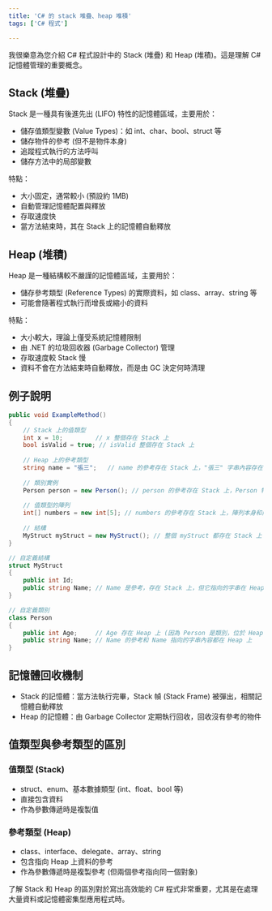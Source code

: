 ```yaml
---
title: 'C# 的 stack 堆疊、heap 堆積'
tags: ['C# 程式']

---
```


我很樂意為您介紹 C# 程式設計中的 Stack (堆疊) 和 Heap (堆積)。這是理解 C# 記憶體管理的重要概念。

## Stack (堆疊)

Stack 是一種具有後進先出 (LIFO) 特性的記憶體區域，主要用於：

- 儲存值類型變數 (Value Types)：如 int、char、bool、struct 等
- 儲存物件的參考 (但不是物件本身)
- 追蹤程式執行的方法呼叫
- 儲存方法中的局部變數

特點：
- 大小固定，通常較小 (預設約 1MB)
- 自動管理記憶體配置與釋放
- 存取速度快
- 當方法結束時，其在 Stack 上的記憶體自動釋放

## Heap (堆積)

Heap 是一種結構較不嚴謹的記憶體區域，主要用於：

- 儲存參考類型 (Reference Types) 的實際資料，如 class、array、string 等
- 可能會隨著程式執行而增長或縮小的資料

特點：
- 大小較大，理論上僅受系統記憶體限制
- 由 .NET 的垃圾回收器 (Garbage Collector) 管理
- 存取速度較 Stack 慢
- 資料不會在方法結束時自動釋放，而是由 GC 決定何時清理

## 例子說明

```csharp
public void ExampleMethod()
{
    // Stack 上的值類型
    int x = 10;         // x 整個存在 Stack 上
    bool isValid = true; // isValid 整個存在 Stack 上
    
    // Heap 上的參考類型
    string name = "張三";   // name 的參考存在 Stack 上，"張三" 字串內容存在 Heap 上
    
    // 類別實例
    Person person = new Person(); // person 的參考存在 Stack 上，Person 物件存在 Heap 上
    
    // 值類型的陣列
    int[] numbers = new int[5]; // numbers 的參考存在 Stack 上，陣列本身和內容存在 Heap 上
    
    // 結構
    MyStruct myStruct = new MyStruct(); // 整個 myStruct 都存在 Stack 上
}

// 自定義結構
struct MyStruct
{
    public int Id;
    public string Name; // Name 是參考，存在 Stack 上，但它指向的字串在 Heap 上
}

// 自定義類別
class Person
{
    public int Age;     // Age 存在 Heap 上 (因為 Person 是類別，位於 Heap)
    public string Name; // Name 的參考和 Name 指向的字串內容都在 Heap 上
}
```

## 記憶體回收機制

- Stack 的記憶體：當方法執行完畢，Stack 幀 (Stack Frame) 被彈出，相關記憶體自動釋放
- Heap 的記憶體：由 Garbage Collector 定期執行回收，回收沒有參考的物件

## 值類型與參考類型的區別

### 值類型 (Stack)
- struct、enum、基本數據類型 (int、float、bool 等)
- 直接包含資料
- 作為參數傳遞時是複製值

### 參考類型 (Heap)
- class、interface、delegate、array、string
- 包含指向 Heap 上資料的參考
- 作為參數傳遞時是複製參考 (但兩個參考指向同一個對象)

了解 Stack 和 Heap 的區別對於寫出高效能的 C# 程式非常重要，尤其是在處理大量資料或記憶體密集型應用程式時。